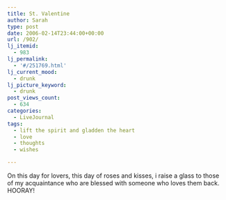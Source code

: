 ```yaml
---
title: St. Valentine
author: Sarah
type: post
date: 2006-02-14T23:44:00+00:00
url: /902/
lj_itemid:
  - 983
lj_permalink:
  - '#/251769.html'
lj_current_mood:
  - drunk
lj_picture_keyword:
  - drunk
post_views_count:
  - 634
categories:
  - LiveJournal
tags:
  - lift the spirit and gladden the heart
  - love
  - thoughts
  - wishes

---
```

On this day for lovers, this day of roses and kisses, i raise a glass to those of my acquaintance who are blessed with someone who loves them back. HOORAY!